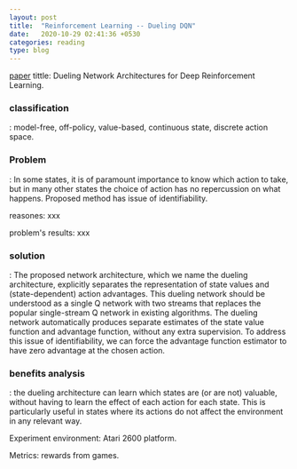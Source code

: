 ```yaml
---
layout: post
title:  "Reinforcement Learning -- Dueling DQN"
date:   2020-10-29 02:41:36 +0530
categories: reading
type: blog
---
```

[paper][paper] tittle: Dueling Network Architectures for Deep Reinforcement Learning.

<h3>classification</h3>: model-free, off-policy, value-based, continuous state, discrete action space.

<h3>Problem</h3>:  In some states, it is of paramount importance to know which action to take, but in many other states the choice of action has no repercussion on what happens. Proposed method has issue of identifiability.

reasones: xxx

problem's results: xxx

<h3>solution</h3>: The proposed network architecture, which we name the dueling architecture, explicitly separates the representation of state values and (state-dependent) action advantages. This dueling network should be understood as a single Q network with two streams that replaces the popular single-stream Q network in existing algorithms. The dueling network automatically produces separate estimates of the state value function and advantage function, without any extra supervision. To address this issue of identifiability, we can force the advantage function estimator to have zero advantage at the chosen action.

<h3>benefits analysis</h3>: the dueling architecture can learn which states are (or are not) valuable, without having to learn the effect of each action for each state. This is particularly useful in states where its actions do not affect the environment in any relevant way. 

Experiment environment: Atari 2600 platform.

Metrics: rewards from games.

[paper]:https://arxiv.org/pdf/1511.06581.pdf